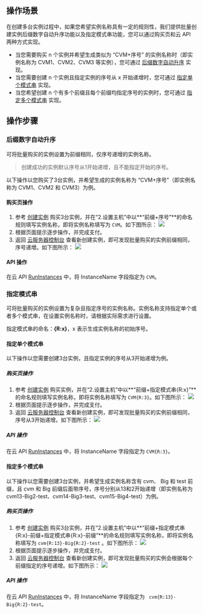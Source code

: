 ## 操作场景

在创建多台实例过程中，如果您希望实例名称具有一定的规则性，我们提供批量创建实例后缀数字自动升序功能以及指定模式串功能，您可以通过购买页和云 API 两种方式实现。

- 当您需要购买 n 个实例并希望生成类似为 “CVM+序号” 的实例名称时（即实例名称为 CVM1、CVM2、CVM3 等实例），您可通过 [后缀数字自动升序](#AutoAscending) 实现。
- 当您需要创建 n 个实例且指定实例的序号从 x 开始递增时，您可通过 [指定单个模式串](#SpecifySingleString) 实现。
- 当您希望创建 n 个有多个前缀且每个前缀均指定序号的实例时，您可通过 [指定多个模式串](#SpecifyMultipleStrings) 实现。


## 操作步骤

<span id="AutoAscending"></span>
### 后缀数字自动升序

可将批量购买的实例设置为前缀相同，仅序号递增的实例名称。
>创建成功的实例默认序号从1开始递增，且不能指定开始的序号。
>
以下操作以您购买了3台实例，并希望生成的实例名称为 “CVM+序号”（即实例名称为 CVM1、CVM2 和 CVM3）为例。

#### 购买页操作

1. 参考 [创建实例](http://intl.cloud.tencent.com/document/product/213/4855) 购买3台实例，并在“2.设置主机”中以**“前缀+序号”**的命名规则填写实例名称，即将实例名称填写为 `CVM`。如下图所示：
![](https://main.qcloudimg.com/raw/c9dd9a5bb9fe63d623b72974cc700852.png)
2. 根据页面提示逐步操作，并完成支付。
4. 返回 [云服务器控制台](https://console.cloud.tencent.com/cvm/index) 查看新创建实例，即可发现批量购买的实例前缀相同，序号递增。如下图所示：
![](https://main.qcloudimg.com/raw/e3a90db7275315e69eac0ed8e1c6377c.png)

#### API 操作

在云 API [RunInstances](https://intl.cloud.tencent.com/document/api/213/15730) 中，将 InstanceName 字段指定为 `CVM`。

### 指定模式串

可将批量购买的实例设置为复杂且指定序号的实例名称。实例名称支持指定单个或者多个模式串，在设置实例名称时，请根据实际需求进行设置。

指定模式串的命名：**{R:x}**，x 表示生成实例名称的初始序号。

<span id="SpecifySingleString"></span>
#### 指定单个模式串

以下操作以您需要创建3台实例，且指定实例的序号从3开始递增为例。

##### 购买页操作

1. 参考 [创建实例](http://intl.cloud.tencent.com/document/product/213/4855) 购买实例，并在“2.设置主机”中以**“前缀+指定模式串{R:x}”**的命名规则填写实例名称，即将实例名称填写为 `CVM{R:3}`。如下图所示：
![](https://main.qcloudimg.com/raw/dc8e776bc27eec984787030440e6d350.png)
2. 根据页面提示逐步操作，并完成支付。
3. 返回 [云服务器控制台](https://console.cloud.tencent.com/cvm/index) 查看新创建实例，即可发现批量购买的实例前缀相同，序号从3开始递增。如下图所示：
![](https://main.qcloudimg.com/raw/e16784eb90facb4f884451ebeca64f75.png)

##### API 操作

在云 API [RunInstances](https://intl.cloud.tencent.com/document/api/213/15730) 中，将 InstanceName 字段指定为 `CVM{R:3}`。

<span id="SpecifyMultipleStrings"></span>
#### 指定多个模式串

以下操作以您需要创建3台实例，并希望生成实例名称含有 cvm、 Big 和 test 前缀，且 cvm 和 Big 前缀后面带序号，序号分别从13和2开始递增（即实例名称为 cvm13-Big2-test、cvm14-Big3-test、cvm15-Big4-test）为例。

##### 购买页操作

1. 参考 [创建实例](http://intl.cloud.tencent.com/document/product/213/4855) 购买3台实例，并在“2.设置主机”中以**“前缀+指定模式串{R:x}-前缀+指定模式串{R:x}-前缀”**的命名规则填写实例名称，即将实例名称填写为 `cvm{R:13}-Big{R:2}-test` 。如下图所示：
![](https://main.qcloudimg.com/raw/964b8df82254deed179ddc87f3f9aae2.png)
2. 根据页面提示逐步操作，并完成支付。
3. 返回 [云服务器控制台](https://console.cloud.tencent.com/cvm/index) 查看新创建实例，即可发现批量购买的实例会根据每个前缀指定的序号递增。如下图所示：
![](https://main.qcloudimg.com/raw/a38f415d2a49c0b91d1103012b2819d8.png)

##### API 操作

在云 API  [RunInstances](https://intl.cloud.tencent.com/document/api/213/15730) 中，将 InstanceName 字段指定为 ` cvm{R:13}-Big{R:2}-test`。

